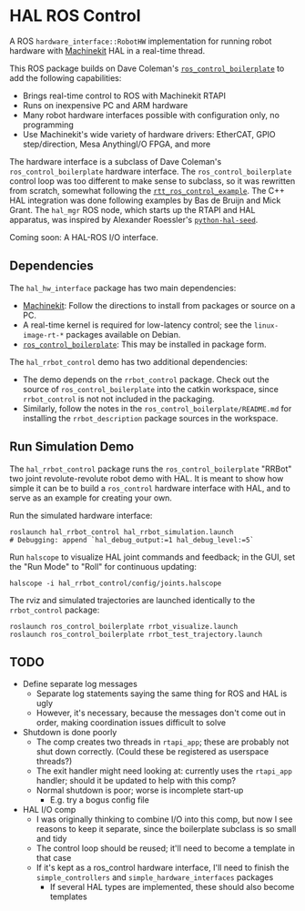 # HAL ROS Control

A ROS `hardware_interface::RobotHW` implementation for running robot
hardware with [Machinekit][machinekit] HAL in a real-time thread.

This ROS package builds on Dave Coleman's
[`ros_control_boilerplate`][ros_control_boilerplate] to add the
following capabilities:

- Brings real-time control to ROS with Machinekit RTAPI
- Runs on inexpensive PC and ARM hardware
- Many robot hardware interfaces possible with configuration only, no
  programming
- Use Machinekit's wide variety of hardware drivers:  EtherCAT,
  GPIO step/direction, Mesa AnythingI/O FPGA, and more

The hardware interface is a subclass of Dave Coleman's
`ros_control_boilerplate` hardware interface.  The
`ros_control_boilerplate` control loop was too different to make sense
to subclass, so it was rewritten from scratch, somewhat following the
[`rtt_ros_control_example`][rtt_ros_control_example].  The C++ HAL
integration was done following examples by Bas de Bruijn and Mick
Grant.  The `hal_mgr` ROS node, which starts up the RTAPI and HAL
apparatus, was inspired by Alexander Roessler's
[`python-hal-seed`][python-hal-seed].

Coming soon:  A HAL-ROS I/O interface.

[machinekit]:  http://machinekit.io
[ros_control_boilerplate]: https://github.com/davetcoleman/ros_control_boilerplate
[rtt_ros_control_example]: https://github.com/skohlbr/rtt_ros_control_example
[python-hal-seed]: https://github.com/machinekoder/python-hal-seed

## Dependencies

The `hal_hw_interface` package has two main dependencies:

- [Machinekit][machinekit]:  Follow the directions to install from
  packages or source on a PC.
- A real-time kernel is required for low-latency control; see the
  `linux-image-rt-*` packages available on Debian.
- [`ros_control_boilerplate`][ros_control_boilerplate]:  This may be
  installed in package form.

The `hal_rrbot_control` demo has two additional dependencies:
- The demo depends on the `rrbot_control` package.  Check out the
  source of `ros_control_boilerplate` into the catkin workspace, since
  `rrbot_control` is not not included in the packaging.
- Similarly, follow the notes in the
  `ros_control_boilerplate/README.md` for installing the
  `rrbot_description` package sources in the workspace.

## Run Simulation Demo

The `hal_rrbot_control` package runs the `ros_control_boilerplate`
"RRBot" two joint revolute-revolute robot demo with HAL.  It is meant
to show how simple it can be to build a `ros_control` hardware
interface with HAL, and to serve as an example for creating your own.

Run the simulated hardware interface:

    roslaunch hal_rrbot_control hal_rrbot_simulation.launch
    # Debugging: append `hal_debug_output:=1 hal_debug_level:=5`

Run `halscope` to visualize HAL joint commands and feedback; in the
GUI, set the "Run Mode" to "Roll" for continuous updating:

    halscope -i hal_rrbot_control/config/joints.halscope

The rviz and simulated trajectories are launched identically to the
`rrbot_control` package:

    roslaunch ros_control_boilerplate rrbot_visualize.launch
    roslaunch ros_control_boilerplate rrbot_test_trajectory.launch

## TODO

- Define separate log messages
  - Separate log statements saying the same thing for ROS and HAL is
    ugly
  - However, it's necessary, because the messages don't come out in
    order, making coordination issues difficult to solve
- Shutdown is done poorly
  - The comp creates two threads in `rtapi_app`; these are probably
    not shut down correctly.  (Could these be registered as userspace
    threads?)
  - The exit handler might need looking at:  currently uses the
    `rtapi_app` handler; should it be updated to help with this comp?
  - Normal shutdown is poor; worse is incomplete start-up
    - E.g. try a bogus config file
- HAL I/O comp
  - I was originally thinking to combine I/O into this comp, but now
    I see reasons to keep it separate, since the boilerplate subclass
    is so small and tidy
  - The control loop should be reused; it'll need to become a template
    in that case
  - If it's kept as a ros_control hardware interface, I'll need to
    finish the `simple_controllers` and `simple_hardware_interfaces`
    packages
    - If several HAL types are implemented, these should also become
      templates

